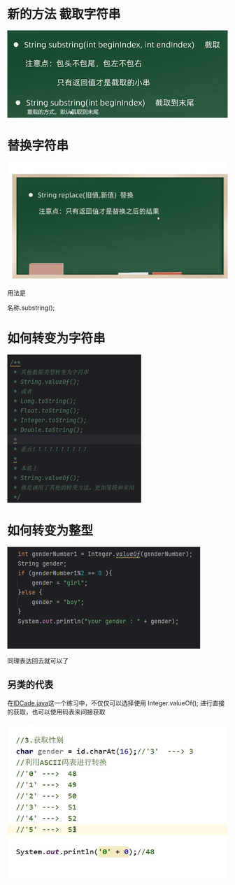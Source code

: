 # 新的方法 截取字符串

![img.png](img.png)

# 替换字符串

![img_4.png](img_4.png)

用法是

名称.substring();

# 如何转变为字符串

![img_1.png](img_1.png)

# 如何转变为整型

![img_2.png](img_2.png)

同理表达回去就可以了

## 另类的代表

在[IDCade.java](IDCade.java)这一个练习中，不仅仅可以选择使用 Integer.valueOf(); 进行直接的获取，也可以使用码表来间接获取

![img_3.png](img_3.png)
